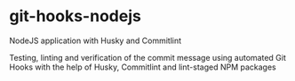 # git-hooks-nodejs
NodeJS application with Husky and Commitlint

Testing, linting and verification of the commit message using automated Git Hooks with the help of Husky, Commitlint and lint-staged NPM packages
